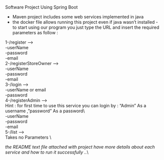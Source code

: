 Software Project Using Spring Boot 

- Maven project  includes some web services implemented in java
- the docker file allows running this project even if java wasn’t installed 
-to start using our program you just type the URL and insert the required parameters as follow :


1-/register -->\
-userName\
-password\
-email\
2-/registerStoreOwner --> \
-userName\
-password\
-email\
3-/login -->\
-userName or email\
-password\
4-/registerAdmin -->\
Hint : for first time to use this service you can login by : “Admin” As a username ,”password” As a password\ 	
-userName \
-password\
-email\
5-/list	-->\
Takes no Parameters \

 *the README text file attached with project have more details about each service and how to run it successfully ..*\
	
	

